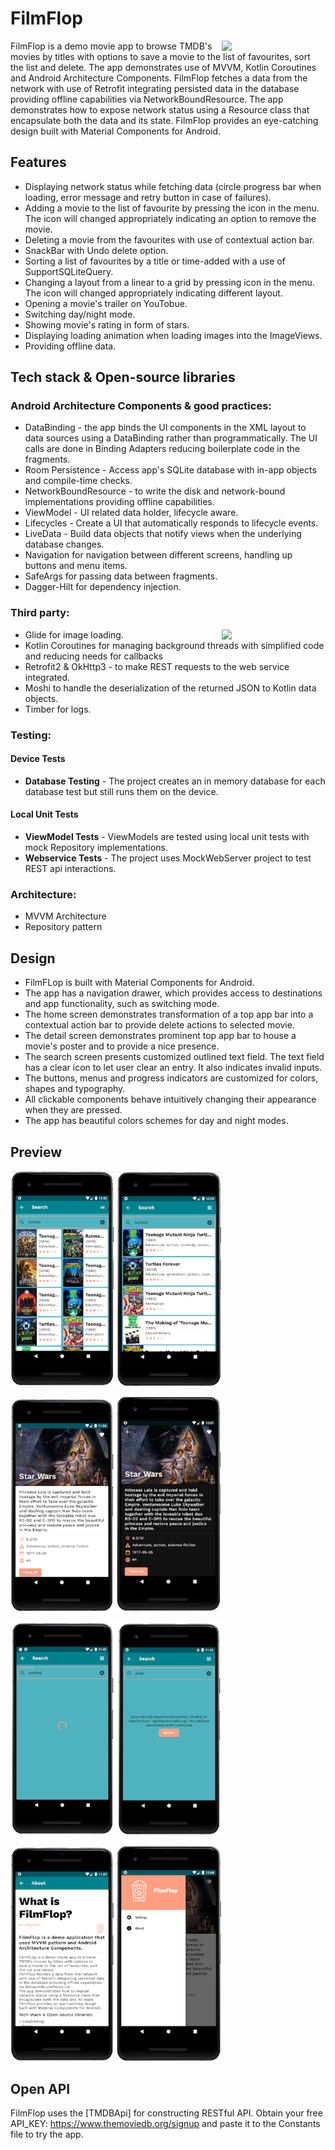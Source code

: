 # FilmFlop
<img src="/previews/preview_1.gif" align="right" width="33%"/>

FilmFlop is a demo movie app to browse TMDB's movies by titles with options to save a movie to the list of favourites, sort the list and delete.
The app demonstrates use of MVVM, Kotlin Coroutines and Android Architecture Components. FilmFlop fetches a data from the network with use of Retrofit integrating persisted data in the database providing offline capabilities via NetworkBoundResource. The app demonstrates how to expose network status using a Resource class that encapsulate both the data and its state. FilmFlop provides an eye-catching design built with Material Components for Android.

## Features
  + Displaying network status while fetching data (circle progress bar when loading, error message and retry button in case of failures).
  + Adding a movie to the list of favourite by pressing the icon in the menu. The icon will changed appropriately indicating an option to remove the movie.
  + Deleting a movie from the favourites with use of contextual action bar.
  + SnackBar with Undo delete option.
  + Sorting a list of favourites by a title or time-added with a use of SupportSQLiteQuery.
  + Changing a layout from a linear to a grid by pressing icon in the menu. The icon will changed appropriately indicating different layout.
  + Opening a movie's trailer on YouTobue.
  + Switching day/night mode.
  + Showing movie's rating in form of stars.
  + Displaying loading animation when loading images into the ImageViews.
  + Providing offline data.
  
 
## Tech stack & Open-source libraries
### Android Architecture Components & good practices: </b>
  - DataBinding - the app binds the UI components in the XML layout to data sources using a DataBinding rather than programmatically. The UI calls are done in Binding Adapters reducing boilerplate code in the fragments.
  - Room Persistence - Access app's SQLite database with in-app objects and compile-time checks.
  - NetworkBoundResource - to write the disk and network-bound implementations providing offline capabilities.
  - ViewModel - UI related data holder, lifecycle aware.
  - Lifecycles - Create a UI that automatically responds to lifecycle events.
  - LiveData - Build data objects that notify views when the underlying database changes.
  - Navigation for navigation between different screens, handling up buttons and menu items. 
  - SafeArgs for passing data between fragments.
  - Dagger-Hilt for dependency injection.
  
### Third party:
<img src="/previews/preview_2.gif" align="right" width="33%"/>

  - Glide for image loading.
  - Kotlin Coroutines for managing background threads with simplified code and reducing needs for callbacks
  - Retrofit2 & OkHttp3 - to make REST requests to the web service integrated.
  - Moshi to handle the deserialization of the returned JSON to Kotlin data objects.
  - Timber for logs.
  
### Testing:  
####  Device Tests
  - <b>Database Testing</b> - The project creates an in memory database for each database test but still runs them on the device. 
#### Local Unit Tests
  - <b>ViewModel Tests</b> - ViewModels are tested using local unit tests with mock Repository implementations.
  - <b>Webservice Tests</b> - The project uses MockWebServer project to test REST api interactions.  
  
 
### Architecture:
  - MVVM Architecture 
  - Repository pattern
  
## Design
+ FilmFLop is built with Material Components for Android.
+ The app has a navigation drawer, which provides access to destinations and app functionality, such as switching mode.
+ The home screen demonstrates transformation of a top app bar into a contextual action bar to provide delete actions to selected movie. 
+ The detail screen demonstrates prominent top app bar to house a movie's poster and to provide a nice presence.
+ The search screen presents customized outlined text field. The text field has a clear icon to let user clear an entry. It also indicates invalid inputs. 
+ The buttons, menus and progress indicators are customized for colors, shapes and typography.
+ All clickable components behave intuitively changing their appearance when they are pressed.
+ The app has beautiful colors schemes for day and night modes.

## Preview
<img src="/previews/screenshot_1.png" width="33%" /> <img src="/previews/screenshot_2.png" width="33%" />

<img src="/previews/screenshot_3.png" width="33%"/> <img src="/previews/screenshot_4.png" width="33%"/>

<img src="/previews/screenshot_5.png" width="33%"/> <img src="/previews/screenshot_6.png" width="33%"/>  

<img src="/previews/screenshot_7.png" width="33%"/> <img src="/previews/screenshot_8.png" width="33%"/>                                        

## Open API
FilmFlop uses the [TMDBApi] for constructing RESTful API. Obtain your free API_KEY: https://www.themoviedb.org/signup and paste it to the Constants file to try the app.